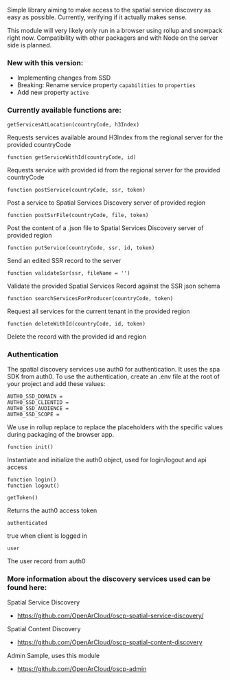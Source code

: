 Simple library aiming to make access to the spatial service discovery as 
easy as possible. Currently, verifying if it actually makes sense.


This module will very likely only run in a browser using rollup and snowpack right now. 
Compatibility with other packagers and with Node on the server side is planned.


### New with this version:
- Implementing changes from SSD
- Breaking: Rename service property `capabilities` to `properties`
- Add new property `active`


### Currently available functions are:
    getServicesAtLocation(countryCode, h3Index)
Requests services available around H3Index from the regional server for the provided 
countryCode

    function getServiceWithId(countryCode, id)
Requests service with provided id from the regional server for the provided countryCode

    function postService(countryCode, ssr, token)
Post a service to Spatial Services Discovery server of provided region

    function postSsrFile(countryCode, file, token)
Post the content of a .json file to Spatial Services Discovery server of provided region

    function putService(countryCode, ssr, id, token)
Send an edited SSR record to the server

    function validateSsr(ssr, fileName = '')
Validate the provided Spatial Services Record against the SSR json schema 

    function searchServicesForProducer(countryCode, token)
Request all services for the current tenant in the provided region

    function deleteWithId(countryCode, id, token)
Delete the record with the provided id and region


### Authentication

The spatial discovery services use auth0 for authentication. It uses the spa SDK from auth0. 
To use the authentication, create an .env file at the root of your project and add these 
values:

```
AUTH0_SSD_DOMAIN = 
AUTH0_SSD_CLIENTID = 
AUTH0_SSD_AUDIENCE = 
AUTH0_SSD_SCOPE = 
```

We use in rollup replace to replace the placeholders with the specific values during 
packaging of the browser app.


    function init()
Instantiate and initialize the auth0 object, used for login/logout and api access

    function login()
    function logout()

    getToken()
Returns the auth0 access token

    authenticated
true when client is logged in

    user
The user record from auth0


### More information about the discovery services used can be found here:

Spatial Service Discovery
- https://github.com/OpenArCloud/oscp-spatial-service-discovery/

Spatial Content Discovery
- https://github.com/OpenArCloud/oscp-spatial-content-discovery

Admin Sample, uses this module
- https://github.com/OpenArCloud/oscp-admin

